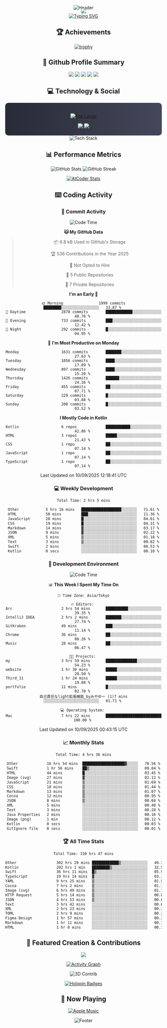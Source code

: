 <div align="center">
  
![Header](https://capsule-render.vercel.app/api?type=waving&color=gradient&customColorList=12&height=300&section=header&text=Welcome%20to%20Batapii's%20Universe&fontSize=50&animation=fadeIn&fontAlignY=40&desc=Android%20Developer%20|%20Kotlin%20LOVE%20)

<div style="margin-top: -20px;">
  <img src="https://readme-typing-svg.herokuapp.com/?lines=Crafting+Android+Experiences;Building+Tomorrow's+Apps+Today;Always+Learning,+Always+Growing&font=Fira%20Code&center=true&width=440&height=45&color=f75c7e&vCenter=true&size=22&pause=1000">
</div>

<a href="https://git.io/typing-svg">
  <img src="https://readme-typing-svg.demolab.com?font=Fira+Code&weight=600&size=28&duration=4000&pause=1000&center=true&vCenter=true&width=800&lines=Hey+there!+I'm+Batapii+%F0%9F%91%8B;Android+Developer+from+Japan+%F0%9F%87%AF%F0%9F%87%B5" alt="Typing SVG" />
</a>

## 🏆 Achievements

[![trophy](https://github-profile-trophy.vercel.app/?username=batapii&theme=onestar&no-frame=true&no-bg=true&column=8&rank=SECRET,SSS,SS,S,AAA,AA,A,B,C,?&margin-w=10&margin-h=10)](https://github.com/ryo-ma/github-profile-trophy)

## 🎯 Github Profile Summary

<div align="center">
  <img src="http://github-profile-summary-cards.vercel.app/api/cards/profile-details?username=batapii&theme=radical" />
  <img src="http://github-profile-summary-cards.vercel.app/api/cards/repos-per-language?username=batapii&theme=radical" />
  <img src="http://github-profile-summary-cards.vercel.app/api/cards/most-commit-language?username=batapii&theme=radical" />
  <img src="http://github-profile-summary-cards.vercel.app/api/cards/stats?username=batapii&theme=radical" />
  <img src="http://github-profile-summary-cards.vercel.app/api/cards/productive-time?username=batapii&theme=radical" />
</div>

## 💻 Technology & Social

<div align="center" style="background: linear-gradient(to right, #282A36, #44475A); padding: 20px; border-radius: 10px;">

[![Top Langs](https://github-readme-stats.vercel.app/api/top-langs/?username=batapii
)](https://github.com/anuraghazra/github-readme-stats)

<div style="margin-top: 15px">
<a href="https://github.com/batapii"><img src="https://img.shields.io/github/followers/batapii?style=for-the-badge&logo=github&label=Follow&color=ff6e96&labelColor=282A36"/></a>
<a href="https://twitter.com/batapii3939"><img src="https://img.shields.io/twitter/follow/batapii?style=for-the-badge&logo=twitter&color=1DA1F2&labelColor=282A36&label= Twitter"/></a>
</div>

</div>

<div align="center">
<img src="https://github-readme-tech-stack.vercel.app/api/cards?title=Tech+Stack&align=center&titleAlign=center&fontSize=20&lineHeight=10&lineCount=4&theme=github_dark&width=800&bg=%230D1117&badge=%23161B22&border=%2321262D&titleColor=%2358A6FF&line1=kotlin%2Ckotlin%2C0095D5%3Bandroid%2Candroid%2C00ff00%3Bjetpackcompose%2Cjetpack%2C4285F4%3B&line2=swift%2Cswift%2CFA7343%3Bfirebase%2Cfirebase%2CFFCA28%3Bgithub%2Cgithub%2C181717%3B&line3=typescript%2Ctypescript%2C3178C6%3Bgraphql%2Cgraphql%2CE10098%3Bsupabase%2Csupabase%2C3FCF8E%3B&line4=gradle%2Cgradle%2C02303A%3Bgitkraken%2Cgitkraken%2C179287%3Bpostman%2Cpostman%2CFF6C37%3B" alt="Tech Stack" />
</div>



## 📊 Performance Metrics

<div align="center">

![GitHub Stats](https://github-readme-stats.vercel.app/api?username=batapii&show_icons=true&theme=radical&hide_border=true&bg_color=0D1117)
![GitHub Streak](https://github-readme-streak-stats.herokuapp.com/?user=batapii&theme=radical&hide_border=true&background=0D1117)

[![AtCoder Stats](https://atcoder-readme-stats.vercel.app/stats/batapii3939?theme=dark&show_history=5&width=495)](https://github.com/iwbc-mzk/atcoder-readme-stats)

</div>

## ⌨️ Coding Activity

### 🌟 Commit Activity
<!--START_SECTION:commit-stats-->
![Code Time](http://img.shields.io/badge/Code%20Time-618%20hrs%2021%20mins-blue)

**🐱 My GitHub Data** 

> 📦 6.8 kB Used in GitHub's Storage 
 > 
> 🏆 536 Contributions in the Year 2025
 > 
> 🚫 Not Opted to Hire
 > 
> 📜 5 Public Repositories 
 > 
> 🔑 7 Private Repositories 
 > 
**I'm an Early 🐤** 

```text
🌞 Morning                1999 commits        ████████░░░░░░░░░░░░░░░░░   33.87 % 
🌆 Daytime                2878 commits        ████████████░░░░░░░░░░░░░   48.76 % 
🌃 Evening                733 commits         ███░░░░░░░░░░░░░░░░░░░░░░   12.42 % 
🌙 Night                  292 commits         █░░░░░░░░░░░░░░░░░░░░░░░░   04.95 % 
```
📅 **I'm Most Productive on Monday** 

```text
Monday                   1631 commits        ███████░░░░░░░░░░░░░░░░░░   27.63 % 
Tuesday                  1056 commits        ████░░░░░░░░░░░░░░░░░░░░░   17.89 % 
Wednesday                897 commits         ████░░░░░░░░░░░░░░░░░░░░░   15.20 % 
Thursday                 1426 commits        ██████░░░░░░░░░░░░░░░░░░░   24.16 % 
Friday                   455 commits         ██░░░░░░░░░░░░░░░░░░░░░░░   07.71 % 
Saturday                 229 commits         █░░░░░░░░░░░░░░░░░░░░░░░░   03.88 % 
Sunday                   208 commits         █░░░░░░░░░░░░░░░░░░░░░░░░   03.52 % 
```


**I Mostly Code in Kotlin** 

```text
Kotlin                   6 repos             ███████████░░░░░░░░░░░░░░   42.86 % 
HTML                     3 repos             █████░░░░░░░░░░░░░░░░░░░░   21.43 % 
CSS                      1 repo              ██░░░░░░░░░░░░░░░░░░░░░░░   07.14 % 
JavaScript               1 repo              ██░░░░░░░░░░░░░░░░░░░░░░░   07.14 % 
TypeScript               1 repo              ██░░░░░░░░░░░░░░░░░░░░░░░   07.14 % 
```




 Last Updated on 10/09/2025 12:18:41 UTC
<!--END_SECTION:commit-stats-->

### 💻 Weekly Development
<!--START_SECTION:wakatime-->

```txt
Total Time: 2 hrs 5 mins

Other            5 hrs 16 mins   ██████████████████░░░░░░░   71.61 %
HTML             50 mins         ███░░░░░░░░░░░░░░░░░░░░░░   11.36 %
JavaScript       20 mins         █░░░░░░░░░░░░░░░░░░░░░░░░   04.61 %
CSS              19 mins         █░░░░░░░░░░░░░░░░░░░░░░░░   04.31 %
Markdown         14 mins         ▓░░░░░░░░░░░░░░░░░░░░░░░░   03.17 %
JSON             9 mins          ▓░░░░░░░░░░░░░░░░░░░░░░░░   02.22 %
XML              5 mins          ▒░░░░░░░░░░░░░░░░░░░░░░░░   01.18 %
Text             3 mins          ▒░░░░░░░░░░░░░░░░░░░░░░░░   00.82 %
Swift            2 mins          ░░░░░░░░░░░░░░░░░░░░░░░░░   00.53 %
Kotlin           0 secs          ░░░░░░░░░░░░░░░░░░░░░░░░░   00.10 %
```

<!--END_SECTION:wakatime-->

### 🔨 Development Environment
<!--START_SECTION:dev-stats-->
![Code Time](http://img.shields.io/badge/Code%20Time-613%20hrs%2050%20mins-blue)

📊 **This Week I Spent My Time On** 

```text
🕑︎ Time Zone: Asia/Tokyo

🔥 Editors: 
Arc                      2 hrs 54 mins       ██████████░░░░░░░░░░░░░░░   39.35 % 
IntelliJ IDEA            2 hrs 2 mins        ███████░░░░░░░░░░░░░░░░░░   27.74 % 
GitKraken                49 mins             ███░░░░░░░░░░░░░░░░░░░░░░   11.14 % 
Chrome                   36 mins             ██░░░░░░░░░░░░░░░░░░░░░░░   08.26 % 
Music                    28 mins             ██░░░░░░░░░░░░░░░░░░░░░░░   06.47 % 

🐱‍💻 Projects: 
my                       3 hrs 59 mins       ██████████████░░░░░░░░░░░   54.23 % 
website                  1 hr 30 mins        █████░░░░░░░░░░░░░░░░░░░░   20.50 % 
Third_11                 1 hr 24 mins        █████░░░░░░░░░░░░░░░░░░░░   19.08 % 
portfolio                11 mins             █░░░░░░░░░░░░░░░░░░░░░░░░   02.70 % 
自己責任なlight拡張機能_byみやゆー (1)7 mins              ░░░░░░░░░░░░░░░░░░░░░░░░░   01.71 % 

💻 Operating System: 
Mac                      7 hrs 22 mins       █████████████████████████   100.00 % 
```


 Last Updated on 10/09/2025 00:43:15 UTC
<!--END_SECTION:dev-stats-->

### 📈 Monthly Stats
<!--START_SECTION:wakamonth-->

```txt
Total Time: 4 hrs 36 mins

Other             16 hrs 54 mins  ███████████████████▓░░░░░   78.56 %
Swift             1 hr 56 mins    ██▒░░░░░░░░░░░░░░░░░░░░░░   09.04 %
HTML              44 mins         █░░░░░░░░░░░░░░░░░░░░░░░░   03.45 %
Image (svg)       27 mins         ▓░░░░░░░░░░░░░░░░░░░░░░░░   02.12 %
JavaScript        21 mins         ▒░░░░░░░░░░░░░░░░░░░░░░░░   01.69 %
CSS               18 mins         ▒░░░░░░░░░░░░░░░░░░░░░░░░   01.44 %
Markdown          13 mins         ▒░░░░░░░░░░░░░░░░░░░░░░░░   01.07 %
Cocoa             12 mins         ▒░░░░░░░░░░░░░░░░░░░░░░░░   00.95 %
JSON              8 mins          ▒░░░░░░░░░░░░░░░░░░░░░░░░   00.68 %
XML               5 mins          ░░░░░░░░░░░░░░░░░░░░░░░░░   00.40 %
Text              3 mins          ░░░░░░░░░░░░░░░░░░░░░░░░░   00.28 %
Java Properties   2 mins          ░░░░░░░░░░░░░░░░░░░░░░░░░   00.16 %
Image (png)       1 min           ░░░░░░░░░░░░░░░░░░░░░░░░░   00.12 %
Kotlin            0 secs          ░░░░░░░░░░░░░░░░░░░░░░░░░   00.03 %
GitIgnore file    0 secs          ░░░░░░░░░░░░░░░░░░░░░░░░░   00.01 %
```

<!--END_SECTION:wakamonth-->

### 🏆 All Time Stats
<!--START_SECTION:wakaalltime-->

```txt
Total Time: 310 hrs 47 mins

Other                  302 hrs 29 mins ████████████▒░░░░░░░░░░░░   49.32 %
Kotlin                 202 hrs 1 min   ████████▒░░░░░░░░░░░░░░░░   32.94 %
Swift                  36 hrs 11 mins  █▒░░░░░░░░░░░░░░░░░░░░░░░   05.90 %
TypeScript             19 hrs 14 mins  ▓░░░░░░░░░░░░░░░░░░░░░░░░   03.14 %
YAML                   9 hrs 25 mins   ▒░░░░░░░░░░░░░░░░░░░░░░░░   01.54 %
Cocoa                  7 hrs 2 mins    ▒░░░░░░░░░░░░░░░░░░░░░░░░   01.15 %
Image (svg)            6 hrs 49 mins   ▒░░░░░░░░░░░░░░░░░░░░░░░░   01.11 %
HTTP Request           5 hrs 14 mins   ▒░░░░░░░░░░░░░░░░░░░░░░░░   00.85 %
JSON                   4 hrs 53 mins   ▒░░░░░░░░░░░░░░░░░░░░░░░░   00.80 %
Text                   3 hrs 42 mins   ░░░░░░░░░░░░░░░░░░░░░░░░░   00.61 %
XML                    2 hrs 23 mins   ░░░░░░░░░░░░░░░░░░░░░░░░░   00.39 %
TOML                   2 hrs 9 mins    ░░░░░░░░░░░░░░░░░░░░░░░░░   00.35 %
Figma Design           1 hr 57 mins    ░░░░░░░░░░░░░░░░░░░░░░░░░   00.32 %
Markdown               1 hr 11 mins    ░░░░░░░░░░░░░░░░░░░░░░░░░   00.19 %
HTML                   1 hr 8 mins     ░░░░░░░░░░░░░░░░░░░░░░░░░   00.19 %
```

<!--END_SECTION:wakaalltime-->


## 🌟 Featured Creation & Contributions

<div align="center">
  <a href="https://github.com/batapii/ToDoSNS">
    <img src="https://github-readme-stats.vercel.app/api/pin/?username=batapii&repo=ToDoSNS&theme=radical&hide_border=true&bg_color=0D1117" />
  </a>

[![Activity Graph](https://github-readme-activity-graph.vercel.app/graph?username=batapii&custom_title=Contribution%20Graph&hide_border=true&theme=radical&bg_color=0D1117)](https://github.com/ashutosh00710/github-readme-activity-graph)

![3D Contrib](./profile-3d-contrib/profile-night-rainbow.svg)

[![Holopin Badges](https://holopin.me/batapii)](https://holopin.io/@batapii)

</div>

## 🎵 Now Playing

<div align="center">
  
[![Apple Music](https://music-profile.rayriffy.com/theme/dark.svg?uid=001005.6598667d2ffd4a10a4f429edd0ba24c4.1156)](https://github.com/rayriffy/apple-music-github-profile)

</div>

![Footer](https://capsule-render.vercel.app/api?type=waving&color=gradient&customColorList=12&height=100&section=footer)

</div>
